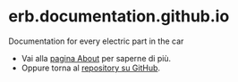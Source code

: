 # erb.documentation.github.io
Documentation for every electric part in the car

- Vai alla [pagina About](about.html) per saperne di più.
- Oppure torna al [repository su GitHub](https://github.com/tuo-username/tuo-repo).
